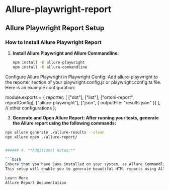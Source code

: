 # Allure-playwright-report

## Allure Playwright Report Setup

### How to Install Allure Playwright Report

1. **Install Allure Playwright and Allure Commandline:**

   ```bash
   npm install -D allure-playwright
   npm install -D allure-commandline

Configure Allure Playwright in Playwright Config: Add allure-playwright to the reporter section of your playwright.config.js or playwright.config.ts file. Here is an example configuration:

module.exports = {
  reporter: [
    ["dot"],
    ["list"],
    ["ortoni-report", reportConfig],
    ["allure-playwright"],
    ["json", { outputFile: "results.json" }]
  ],
  // other configurations
};



3. **Generate and Open Allure Report: After running your tests, generate the Allure report using the following commands:**

```bash
npx allure generate ./allure-results --clean
npx allure open ./allure-report/


###### 4. **Additional Notes:**

```bash
Ensure that you have Java installed on your system, as Allure Commandline requires it.
This setup will enable you to generate beautiful HTML reports using Allure with your Playwright tests. If you need more detailed information, you can refer to the Allure Playwright documentation.

Learn More
Allure Report Documentation
